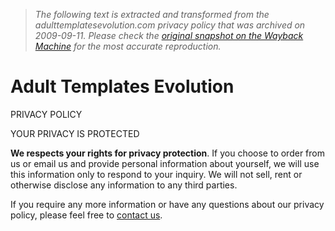 > *The following text is extracted and transformed from the adulttemplatesevolution.com privacy policy that was archived on 2009-09-11. Please check the [original snapshot on the Wayback Machine](https://web.archive.org/web/20090911091611id_/http%3A//www.adulttemplatesevolution.com/privacy-policy.php) for the most accurate reproduction.*

# Adult Templates Evolution

PRIVACY POLICY

YOUR PRIVACY IS PROTECTED

**We respects your rights for privacy protection**. If you choose to order from us or email us and provide personal information about yourself, we will use this information only to respond to your inquiry. We will not sell, rent or otherwise disclose any information to any third parties.

If you require any more information or have any questions about our privacy policy, please feel free to [contact us](https://web.archive.org/web/20090911091611id_/http%3A//www.adulttemplatesevolution.com/contact/index.php).

